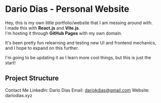 # Dario Dias - Personal Website

Hey, this is my own little portfolio/website that I am messing around with.  
I made this with **React.js** and **Vite.js**.  
I'm hosting it through **GitHub Pages** with my own domain.  

It's been pretty fun relearning and testing new UI and frontend mechanics, and I hope to expand on this further.  

I'm going to be updating it as I learn more cool things, but this is just the start!  

## Project Structure

Contact Me
LinkedIn: Dario Dias
Email: dariokdias@gmail.com
Website: dariodias.xyz

